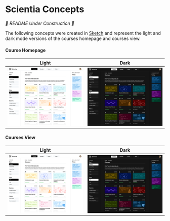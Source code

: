 # Scientia Concepts

_🚧 README Under Construction 🚧_

The following concepts were created in [Sketch](https://www.sketch.com) and represent the light and dark mode versions of the courses homepage and courses view. 

#### Course Homepage 
Light                                                 |  Dark
:----------------------------------------------------:|:--------------------------------------------------:
![Course Homepage - Light](course-view-desk-light.png)|![Course Homepage - Dark](course-view-desk-dark.png)  

#### Courses View
Light                                              |  Dark
:-------------------------------------------------:|:-----------------------------------------------:
![Courses View - Light](course-view-desk-light.png)|![Courses View - Dark](course-view-desk-dark.png)
